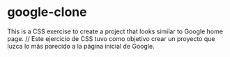 # google-clone
This is a CSS exercise to create a project that looks similar to Google home page. // Este ejercicio de CSS tuvo como objetivo crear un proyecto que luzca lo más parecido a la página inicial de Google.
